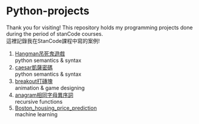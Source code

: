 # Python-projects
Thank you for visiting! This repository holds my programming projects done during the period of stanCode courses.\
這裡記錄我在StanCode課程中寫的案例!

1. [Hangman吊死鬼遊戲](https://github.com/yinzjtw/Python-projects/blob/main/hangman%E5%90%8A%E6%AD%BB%E9%AC%BC%E9%81%8A%E6%88%B2.py)\
   python semantics & syntax
2. [caesar凱薩密碼](https://github.com/yinzjtw/Python-projects/blob/main/caesar%E5%87%B1%E8%96%A9%E5%AF%86%E7%A2%BC.py)\
   python semantics & syntax
3. [breakout打磚塊](https://github.com/yinzjtw/Python-projects/tree/main/breakout%E6%89%93%E7%A3%9A%E5%A1%8A)\
   animation & game designing
4. [anagram相同字母異序詞](https://github.com/yinzjtw/Python-projects/tree/main/anagram%E7%9B%B8%E5%90%8C%E5%AD%97%E6%AF%8D%E7%95%B0%E5%BA%8F%E8%A9%9E)\
   recursive functions
5. [Boston_housing_price_prediction](https://github.com/yinzjtw/Python-projects/tree/main/Boston_housing_price_prediction)\
   machine learning
  
